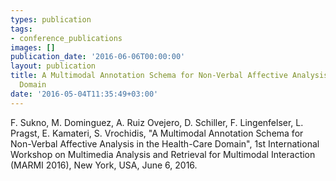 ```yaml
---
types: publication
tags:
- conference_publications
images: []
publication_date: '2016-06-06T00:00:00'
layout: publication
title: A Multimodal Annotation Schema for Non-Verbal Affective Analysis in the Health-Care
  Domain
date: '2016-05-04T11:35:49+03:00'
---
```

<p>F. Sukno, M. Dominguez, A. Ruiz Ovejero, D. Schiller, F. Lingenfelser, L. Pragst, E. Kamateri, S. Vrochidis, "A Multimodal Annotation Schema for Non-Verbal Affective Analysis in the Health-Care Domain", 1st International Workshop on Multimedia Analysis and Retrieval for Multimodal Interaction (MARMI 2016), New York, USA, June 6, 2016.</p>
